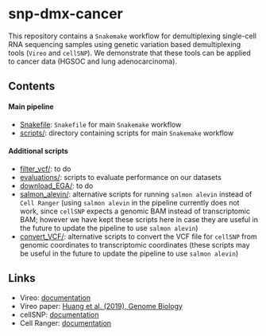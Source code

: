 # snp-dmx-cancer

This repository contains a `Snakemake` workflow for demultiplexing single-cell RNA sequencing samples using genetic variation based demultiplexing tools (`Vireo` and `cellSNP`). We demonstrate that these tools can be applied to cancer data (HGSOC and lung adenocarcinoma).


## Contents

#### Main pipeline

- [Snakefile](Snakefile): `Snakefile` for main `Snakemake` workflow
- [scripts/](scripts/): directory containing scripts for main `Snakemake` workflow


#### Additional scripts

- [filter_vcf/](filter_vcf/): to do
- [evaluations/](evaluations/): scripts to evaluate performance on our datasets
- [download_EGA/](download_EGA/): to do
- [salmon_alevin/](salmon_alevin/): alternative scripts for running `salmon alevin` instead of `Cell Ranger` (using `salmon alevin` in the pipeline currently does not work, since `cellSNP` expects a genomic BAM instead of transcriptomic BAM; however we have kept these scripts here in case they are useful in the future to update the pipeline to use `salmon alevin`)
- [convert_VCF/](convert_VCF/): alternative scripts to convert the VCF file for `cellSNP` from genomic coordinates to transcriptomic coordinates (these scripts may be useful in the future to update the pipeline to use `salmon alevin`)


## Links

- Vireo: [documentation](https://vireosnp.readthedocs.io/en/latest/index.html)
- Vireo paper: [Huang et al. (2019), Genome Biology](https://genomebiology.biomedcentral.com/articles/10.1186/s13059-019-1865-2)
- cellSNP: [documentation](https://github.com/single-cell-genetics/cellSNP)
- Cell Ranger: [documentation](https://support.10xgenomics.com/single-cell-gene-expression/software/overview/welcome)

